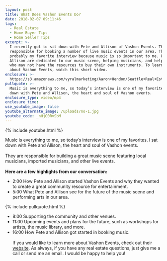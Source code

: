 ```yaml
---
layout: post
title: What Does Vashon Events Do?
date: 2018-02-07 09:11:46
tags:
  - Real Estate
  - Home Buyer Tips
  - Home Seller Tips
excerpt: >-
  I recently got to sit down with Pete and Allison of Vashon Events. They are
  responsible for booking a number of live music events in our area. This is
  probably my favorite interview because music is so important to me. Pete and
  Allison are dedicated to our music scene, helping musicians, and helping those
  who may not have the resources to buy their own instruments. To learn more
  about Vashon Events, watch this short video.
enclosure: >-
  https://s3.amazonaws.com/vyralmarketing/Aaron+Hendon/Seattle+Real+Estate+Agent-+Interview+with+Vashon+Music.mp4
pullquote: >-
  Music is everything to me, so today’s interview is one of my favorites. I sat
  down with Pete and Allison, the heart and soul of Vashon events.
enclosure_type: video/mp4
enclosure_time:
use_youtube_image: false
youtube_alternate_image: /uploads/no-1.jpg
youtube_code: _nHjO0RvSbM
---
```



{% include youtube.html %}

Music is everything to me, so today’s interview is one of my favorites. I sat down with Pete and Allison, the heart and soul of Vashon events.<br><br>They are responsible for building a great music scene featuring local musicians, imported musicians, and other live events.<br><br>**Here are a few highlights from our conversation:**

* 2:00 How Pete and Allison started Vashon Events and why they wanted to create a great community resource for entertainment.
* 5:00 What Pete and Allison see for the future of the music scene and performing arts in our area.

{% include pullquote.html %}

* 8:00 Supporting the community and other venues.
* 11:00 Upcoming events and plans for the future, such as workshops for artists, the music library, and more.
* ​​​​​​​16:00 How Pete and Allison got started in booking music.<br>​​​​​​​<br>If you would like to learn more about Vashon Events, check out their [website](http://www.vashonevents.com/). As always, if you have any real estate questions, just give me a call or send me an email. I would be happy to help you!

&nbsp;

&nbsp;